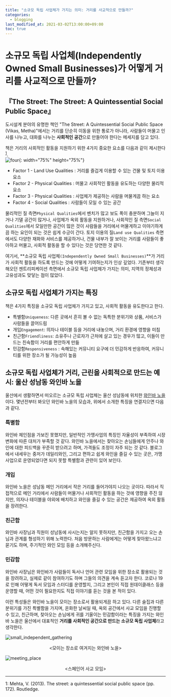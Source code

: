 ```yaml
---
title: "소규모 독립 사업체가 가지는 의미: 거리를 사교적으로 만들까?"
categories: 
  - blogging
last_modified_at: 2021-03-02T13:00:00+09:00
toc: true
---
```

  
        
# 소규모 독립 사업체(Independently Owned Small Businesses)가 어떻게 거리를 사교적으로 만들까?
## 『The Street: The Street: A Quintessential Social Public Space』
도시설계 분야의 유명한 책인 "The Street: A Quintessential Social Public Space (Vikas, Metha)"에서는 거리를 단순히 이동을 위한 통로가 아니라, 사람들이 머물고 인사를 나누고, 대화를 나누는 **사회적인 공간**으로 만들어야 한다는 메세지를 담고 있다.

책은 거리의 사회적인 활동을 지원하기 위한 4가지 중요한 요소를 다음과 같이 제시한다<sup>[1](#footnote_1)</sup>.  
![four](https://user-images.githubusercontent.com/72984476/109777982-a2283b80-7c47-11eb-87bd-e0e1a310931f.PNG){: width="75%" height="75%"}  
- Factor 1 - Land Use Qualities : 거리를 즐겁게 이용할 수 있는 건물 및 토지 이용 요소
- Factor 2 - Physical Qualities : 머물고 사회적인 활동을 유도하는 다양한 물리적 요소
- Factor 3 - Physical Qualities : 사업체가 제공하는 사람을 머물게끔 하는 요소
- Factor 4 - Social Qualities : 사람들이 모일 수 있는 공간

물리적인 질 측면`Physical Qualities`에서 벤치가 많고 보도 폭이 충분하며 그늘이 지거나 기댈 공간이 많거나, 사업체가 옥외 활동을 지원하거나, 사회적인 질 측면`Social Qualities`에서 모일만한 공간이 많은 것이 사람들을 거리에서 머물게하고 이야기하게끔 하는 요인이 되는 것은 쉽게 수긍이 간다. 토지 이용의 질`Land use Qualities` 측면에서도 다양한 재화와 서비스를 제공하거나, 건물 내부가 잘 보이는 거리를 사람들이 좋아하고 머물고, 사회적 활동을 할 수 있다는 것은 당연한 것 같다. 

여기서, **소규모 독립 사업체`(Independently Owned Small Businesses)`**가 거리가 사회적 활동을 하도록 만드는 것에 어떻게 기여하는지가 인상 깊었다. 기존부터 생각해오던 젠트리피케이션 측면에서 소규모 독립 사업체가 가지는 의미, 지역의 정체성과 고유성과도 맞닿는 점이 많았다.

## 소규모 독립 사업체가 가지는 특징
책은 4가지 특징을 소규모 독립 사업체가 가지고 있고, 사회적 활동을 유도한다고 한다.  
- 특별함`Uniqueness`: 다른 곳에서 흔히 볼 수 없는 독특한 분위기와 상품, 서비스가 사람들을 끌어드림
- 개입`Engagement`: 의자나 테이블 등을 거리에 내놓으며, 거리 환경에 영향을 미침
- 친근함`Friendliness`: 소유주나 근로자가 근처에 살고 있는 경우가 많고, 이들이 만드는 친숙함이 거리를 편안하게 만듦
- 민감함`Responsiveness` : 속해있는 커뮤니티 요구에 더 민감하게 반응하여, 커뮤니티를 위한 장소가 될 가능성이 높음

 ## 소규모 독립 사업체가 거리, 근린을 사회적으로 만드는 예시: 울산 성남동 와인바 노을
 울산에서 생활하면서 떠오르는 소규모 독립 사업체는 울산 성남동에 위치한 [와인바 노을](https://blog.naver.com/youtj706)이다. 몇년전부터 봐오던 와인바 노을의 모습과, 위에서 소개한 특징을 연결지으면 다음과 같다.

 ### 특별함
 와인바 체인점을 가보진 못했지만, 일반적인 가맹사업의 특징인 자율성이 부족하여 시장변화에 따른 대처가 부족할 것 같다. 와인바 노을에서는 찾아오는 손님들에게 안주나 와인에 대한 피드백을 꾸준히 받으려고 하며, 가격들도 조정이 자주 되는 것 같다. 블로그에서 내세우는 중저가 데일리와인, 그리고 편하고 쉽게 와인을 즐길 수 있는 곳은, 가맹사업으로 운영되었다면 되지 못할 특별함과 관련이 있어 보인다.

### 개입
와인바 노을은 성남동 메인 거리에서 작은 거리를 들어가야지 나오는 곳이다. 따라서 직접적으로 메인 거리에서 사람들이 머물거나 사회적인 활동을 하는 것에 영향을 주진 않지만, 의자나 테이블을 야외에 배치하고 와인을 즐길 수 있는 공간은 제공하여 옥외 활동을 장려한다.

### 친근함
와인바 사장님과 직원이 성남동에 사시는지는 알지 못하지만, 친근함을 가지고 오는 손님과 관계를 형성하기 위해 노력한다. 처음 방문하는 사람에게는 어떻게 찾아왔느냐고 묻기도 하며, 주기적인 와인 모임 등을 소개해주신다.

### 민감함
와인바 사장님은 와인바가 사람들이 독서나 언어 관련 모임을 위한 장소로 활용되는 것을 장려하고, 실제로 같이 참여하기도 하며 그들의 의견을 계속 듣고자 한다. 코로나 19로 인해 어떻게 독서 모임과 스터디를 운영할지, 그리고 본인이 직접 원데이클래스 등을 운영할 때, 어떤 것이 필요한지도 직접 이야기를 듣는 것을 본 적이 있다.

이런 특성들은 와인바 노을이 모이는 장소로서 활용되게끔 하고 있다. 다른 술집과 다른 분위기를 가진 특별함을 가지며, 온화한 날씨일 때, 옥외 공간에서 사교 모임을 진행할 수 있고, 친근하며, 찾아오는 손님에게 귀를 기울이는 민감함이라는 특징을 가지는 와인바 노을은 울산에서 대표적인 **거리를 사회적인 공간으로 만드는 소규모 독립 사업체**라고 생각한다.  

![small_independent_gathering](https://user-images.githubusercontent.com/72984476/109102295-e1e4b400-776b-11eb-91b3-6bb0f535b1a5.png)
<center><모이는 장소로 여겨지는 와인바 노을></center>  
  

![meeting_place](https://user-images.githubusercontent.com/72984476/109797138-63e94700-7c5c-11eb-8e82-da61c4d09fd9.PNG)
<center><스페인어 사교 모임></center>   

---
<a name="footnote_1">1</a>: Mehta, V. (2013). The street: a quintessential social public space (pp. 172). Routledge.


